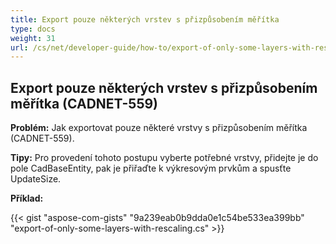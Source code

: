 ```yaml
---
title: Export pouze některých vrstev s přizpůsobením měřítka
type: docs
weight: 31
url: /cs/net/developer-guide/how-to/export-of-only-some-layers-with-rescaling/
---
```


## **Export pouze některých vrstev s přizpůsobením měřítka (CADNET-559)**

**Problém:** Jak exportovat pouze některé vrstvy s přizpůsobením měřítka (CADNET-559).

**Tipy:** Pro provedení tohoto postupu vyberte potřebné vrstvy, přidejte je do pole CadBaseEntity, pak je přiřaďte k výkresovým prvkům a spusťte UpdateSize.

**Příklad:**

{{< gist "aspose-com-gists" "9a239eab0b9dda0e1c54be533ea399bb" "export-of-only-some-layers-with-rescaling.cs" >}}

